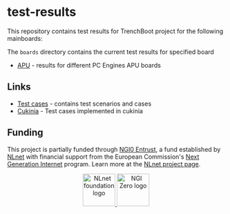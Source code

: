 <!--
SPDX-FileCopyrightText: 2024 3mdeb Sp. z o. o.

SPDX-License-Identifier: CC-BY-SA-4.0
-->

# test-results

This repository contains test results for TrenchBoot project for the following
mainboards:

The `boards` directory contains the current test results for specified board

* [APU](./boards/APU/) - results for different PC Engines APU boards

## Links

* [Test cases](./test-cases/) - contains test scenarios and cases
* [Cukinia]([cukinia](https://github.com/3mdeb/meta-trenchboot/blob/8b4812d8577c57b2ee9d1b6bf6898b84bb863fe5/recipes-tests/trenchboot-tests/trenchboot-tests/cukinia.conf))
\- Test cases implemented in cukinia

## Funding

This project is partially funded through
[NGI0 Entrust](https://nlnet.nl/entrust), a fund established by
[NLnet](https://nlnet.nl) with financial support from the European Commission's
[Next Generation Internet](https://ngi.eu) program. Learn more at the
[NLnet project page](https://nlnet.nl/project/TrenchBoot-AMD/).

<p align="center">
    <a href="https://nlnet.nl">
        <img src="https://nlnet.nl/logo/banner.png"
             alt="NLnet foundation logo"
             height="75" />
    </a>
    <a href="https://nlnet.nl/entrust">
        <img src="https://nlnet.nl/image/logos/NGI0_tag.svg"
             alt="NGI Zero logo"
             height="75" />
    </a>
</p>
